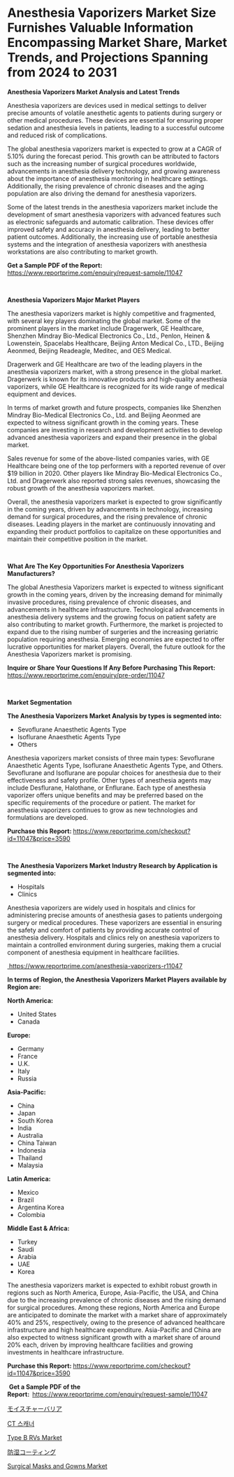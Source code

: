<p><h1>Anesthesia Vaporizers Market Size Furnishes Valuable Information Encompassing Market Share, Market Trends, and Projections Spanning from 2024 to 2031</h1></p><p><strong>Anesthesia Vaporizers Market Analysis and Latest Trends</strong></p>
<p><p>Anesthesia vaporizers are devices used in medical settings to deliver precise amounts of volatile anesthetic agents to patients during surgery or other medical procedures. These devices are essential for ensuring proper sedation and anesthesia levels in patients, leading to a successful outcome and reduced risk of complications.</p><p>The global anesthesia vaporizers market is expected to grow at a CAGR of 5.10% during the forecast period. This growth can be attributed to factors such as the increasing number of surgical procedures worldwide, advancements in anesthesia delivery technology, and growing awareness about the importance of anesthesia monitoring in healthcare settings. Additionally, the rising prevalence of chronic diseases and the aging population are also driving the demand for anesthesia vaporizers.</p><p>Some of the latest trends in the anesthesia vaporizers market include the development of smart anesthesia vaporizers with advanced features such as electronic safeguards and automatic calibration. These devices offer improved safety and accuracy in anesthesia delivery, leading to better patient outcomes. Additionally, the increasing use of portable anesthesia systems and the integration of anesthesia vaporizers with anesthesia workstations are also contributing to market growth.</p></p>
<p><strong>Get a Sample PDF of the Report:&nbsp;</strong> <a href="https://www.reportprime.com/enquiry/request-sample/11047">https://www.reportprime.com/enquiry/request-sample/11047</a></p>
<p>&nbsp;</p>
<p><strong>Anesthesia Vaporizers Major Market Players</strong></p>
<p><p>The anesthesia vaporizers market is highly competitive and fragmented, with several key players dominating the global market. Some of the prominent players in the market include Dragerwerk, GE Healthcare, Shenzhen Mindray Bio-Medical Electronics Co., Ltd., Penlon, Heinen & Lowenstein, Spacelabs Healthcare, Beijing Anton Medical Co., LTD., Beijing Aeonmed, Beijing Readeagle, Meditec, and OES Medical.</p><p>Dragerwerk and GE Healthcare are two of the leading players in the anesthesia vaporizers market, with a strong presence in the global market. Dragerwerk is known for its innovative products and high-quality anesthesia vaporizers, while GE Healthcare is recognized for its wide range of medical equipment and devices.</p><p>In terms of market growth and future prospects, companies like Shenzhen Mindray Bio-Medical Electronics Co., Ltd. and Beijing Aeonmed are expected to witness significant growth in the coming years. These companies are investing in research and development activities to develop advanced anesthesia vaporizers and expand their presence in the global market.</p><p>Sales revenue for some of the above-listed companies varies, with GE Healthcare being one of the top performers with a reported revenue of over $19 billion in 2020. Other players like Mindray Bio-Medical Electronics Co., Ltd. and Dragerwerk also reported strong sales revenues, showcasing the robust growth of the anesthesia vaporizers market.</p><p>Overall, the anesthesia vaporizers market is expected to grow significantly in the coming years, driven by advancements in technology, increasing demand for surgical procedures, and the rising prevalence of chronic diseases. Leading players in the market are continuously innovating and expanding their product portfolios to capitalize on these opportunities and maintain their competitive position in the market.</p></p>
<p>&nbsp;</p>
<p><strong>What Are The Key Opportunities For Anesthesia Vaporizers Manufacturers?</strong></p>
<p><p>The global Anesthesia Vaporizers market is expected to witness significant growth in the coming years, driven by the increasing demand for minimally invasive procedures, rising prevalence of chronic diseases, and advancements in healthcare infrastructure. Technological advancements in anesthesia delivery systems and the growing focus on patient safety are also contributing to market growth. Furthermore, the market is projected to expand due to the rising number of surgeries and the increasing geriatric population requiring anesthesia. Emerging economies are expected to offer lucrative opportunities for market players. Overall, the future outlook for the Anesthesia Vaporizers market is promising.</p></p>
<p><strong>Inquire or Share Your Questions If Any Before Purchasing This Report:</strong> <a href="https://www.reportprime.com/enquiry/pre-order/11047">https://www.reportprime.com/enquiry/pre-order/11047</a></p>
<p>&nbsp;</p>
<p><strong>Market Segmentation</strong></p>
<p><strong>The Anesthesia Vaporizers Market Analysis by types is segmented into:</strong></p>
<p><ul><li>Sevoflurane Anaesthetic Agents Type</li><li>Isoflurane Anaesthetic Agents Type</li><li>Others</li></ul></p>
<p><p>Anesthesia vaporizers market consists of three main types: Sevoflurane Anaesthetic Agents Type, Isoflurane Anaesthetic Agents Type, and Others. Sevoflurane and Isoflurane are popular choices for anesthesia due to their effectiveness and safety profile. Other types of anesthesia agents may include Desflurane, Halothane, or Enflurane. Each type of anesthesia vaporizer offers unique benefits and may be preferred based on the specific requirements of the procedure or patient. The market for anesthesia vaporizers continues to grow as new technologies and formulations are developed.</p></p>
<p><strong>Purchase this Report:&nbsp;</strong><a href="https://www.reportprime.com/checkout?id=11047&price=3590">https://www.reportprime.com/checkout?id=11047&price=3590</a></p>
<p>&nbsp;</p>
<p><strong>The Anesthesia Vaporizers Market Industry Research by Application is segmented into:</strong></p>
<p><ul><li>Hospitals</li><li>Clinics</li></ul></p>
<p><p>Anesthesia vaporizers are widely used in hospitals and clinics for administering precise amounts of anesthesia gases to patients undergoing surgery or medical procedures. These vaporizers are essential in ensuring the safety and comfort of patients by providing accurate control of anesthesia delivery. Hospitals and clinics rely on anesthesia vaporizers to maintain a controlled environment during surgeries, making them a crucial component of anesthesia equipment in healthcare facilities.</p></p>
<p><a href="https://www.reportprime.com/anesthesia-vaporizers-r11047">&nbsp;https://www.reportprime.com/anesthesia-vaporizers-r11047</a></p>
<p><strong>In terms of Region, the Anesthesia Vaporizers Market Players available by Region are:</strong></p>
<p>
    <p> <strong> North America: </strong>
        <ul>
            <li>United States</li>
            <li>Canada</li>
        </ul>
        </p> 
    <p> <strong> Europe: </strong>
        <ul>
            <li>Germany</li>
            <li>France</li>
            <li>U.K.</li>
            <li>Italy</li>
            <li>Russia</li>
        </ul>
        </p> 
    <p> <strong> Asia-Pacific: </strong>
        <ul>
            <li>China</li>
            <li>Japan</li>
            <li>South Korea</li>
            <li>India</li>
            <li>Australia</li>
            <li>China Taiwan</li>
            <li>Indonesia</li>
            <li>Thailand</li>
            <li>Malaysia</li>
        </ul>
        </p> 
    <p> <strong> Latin America: </strong>
        <ul>
            <li>Mexico</li>
            <li>Brazil</li>
            <li>Argentina Korea</li>
            <li>Colombia</li>
        </ul>
        </p> 
    <p> <strong> Middle East & Africa: </strong>
        <ul>
            <li>Turkey</li>
            <li>Saudi</li>
            <li>Arabia</li>
            <li>UAE</li>
            <li>Korea</li>
        </ul>
    </p>
    </p>
<p><p>The anesthesia vaporizers market is expected to exhibit robust growth in regions such as North America, Europe, Asia-Pacific, the USA, and China due to the increasing prevalence of chronic diseases and the rising demand for surgical procedures. Among these regions, North America and Europe are anticipated to dominate the market with a market share of approximately 40% and 25%, respectively, owing to the presence of advanced healthcare infrastructure and high healthcare expenditure. Asia-Pacific and China are also expected to witness significant growth with a market share of around 20% each, driven by improving healthcare facilities and growing investments in healthcare infrastructure.</p></p>
<p><strong>Purchase this Report: </strong><a href="https://www.reportprime.com/checkout?id=11047&price=3590">https://www.reportprime.com/checkout?id=11047&price=3590</a></p>
<p>&nbsp;<strong>Get a Sample PDF of the Report:&nbsp;&nbsp;</strong><a href="https://www.reportprime.com/enquiry/request-sample/11047">https://www.reportprime.com/enquiry/request-sample/11047</a></p>
<p><strong></strong></p>
<p><p><a href="https://github.com/adcxff01450218/Market-Research-Report-List-1/blob/main/323765724345.md">モイスチャーバリア</a></p><p><a href="https://github.com/vsn7qpua81q/Market-Research-Report-List-1/blob/main/602267622311.md">CT 스캐너</a></p><p><a href="https://issuu.com/reportprime-2/docs/type-b-rvs-market-size-2030.pptx">Type B RVs Market</a></p><p><a href="https://github.com/ReyesKohler20231/Market-Research-Report-List-1/blob/main/936627024346.md">防湿コーティング</a></p><p><a href="https://github.com/sonuprakash1/Market-Research-Report-List-2/blob/main/surgical-masks-and-gowns-market.md">Surgical Masks and Gowns Market</a></p></p>